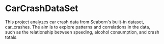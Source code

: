 # CarCrashDataSet
This project analyzes car crash data from Seaborn's built-in dataset, car_crashes. The aim is to explore patterns and correlations in the data, such as the relationship between speeding, alcohol consumption, and crash totals.
